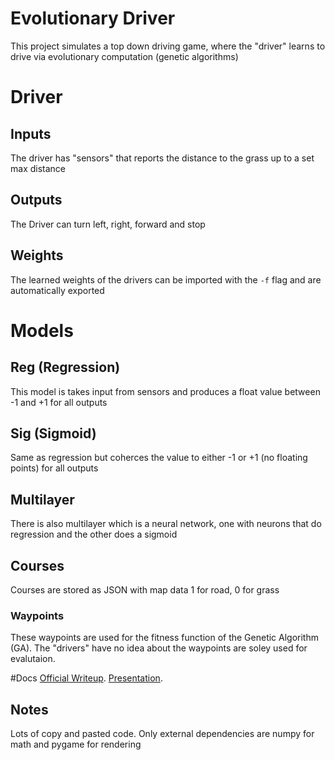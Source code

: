 # Evolutionary Driver

This project simulates a top down driving game, where the "driver" learns to 
drive via evolutionary computation (genetic algorithms)


# Driver
## Inputs
The driver has "sensors" that reports the distance to the grass up to a set max
distance

## Outputs
The Driver can turn left, right, forward and stop

## Weights
The learned weights of the drivers can be imported with the `-f` flag and are
automatically exported

# Models

## Reg (Regression)
This model is takes input from sensors and produces a float value between -1 and 
+1 for all outputs 

## Sig (Sigmoid)
Same as regression but coherces the value to either -1 or +1 (no floating 
points) for all outputs

## Multilayer
There is also multilayer which is a neural network, one with neurons that do 
regression and the other does a sigmoid

## Courses
Courses are stored as JSON with map data 1 for road, 0 for grass

### Waypoints
These waypoints are used for the fitness function of the Genetic Algorithm (GA). 
The "drivers" have no idea about the waypoints are soley used for evalutaion.


#Docs
[Official Writeup](./docs/CSE_841_Project_Proposal.pdf).
[Presentation](./docs/Evolutionary_Driver.pdf).



## Notes
Lots of copy and pasted code. Only external dependencies are numpy for math and pygame for rendering
